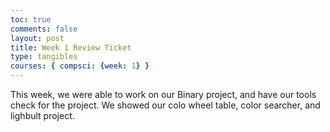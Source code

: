 ```yaml
---
toc: true
comments: false
layout: post
title: Week 1 Review Ticket
type: tangibles
courses: { compsci: {week: 1} }
---
```

This week, we were able to work on our Binary project, and have our tools check for the project. We showed our colo wheel table, color searcher, and lighbult project. 